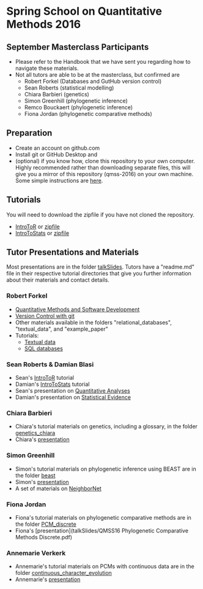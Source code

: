 # Spring School on Quantitative Methods 2016


## September Masterclass Participants

- Please refer to the Handbook that we have sent you regarding how to navigate these materials.  
- Not all tutors are able to be at the masterclass, but confirmed are  
  - Robert Forkel (Databases and GutHub version control)  
  - Sean Roberts (statistical modelling)  
  - Chiara Barbieri (genetics)  
  - Simon Greenhill (phylogenetic inference)  
  - Remco Bouckaert (phylogenetic inference)  
  - Fiona Jordan (phylogenetic comparative methods)
  
## Preparation

- Create an account on github.com
- Install git or GitHub Desktop and
- (optional) if you know how, clone this repository to your own computer. Highly recommended rather than downloading separate files, this will give you a mirror of this repository (qmss-2016) on your own machine. Some simple instructions are [here](https://help.github.com/articles/cloning-a-repository/). 

## Tutorials  
You will need to download the zipfile if you have not cloned the repository. 

- [IntroToR](IntroToR/) or [zipfile](IntroToR/QMSS_IntroToR.zip)
- [IntroToStats](IntroToStats/) or [zipfile](IntroToStats/QMSS_IntroToStats.zip)
 
## Tutor Presentations and Materials  
Most presentations are in the folder [talkSlides](talkSlides/). Tutors have a "readme.md" file in their respective tutorial directories that give you further information about their materials and contact details.

### Robert Forkel
- [Quantitative Methods and Software Development](talkSlides/quantitative-methods-and-sw-dev.pdf)
- [Version Control with git](talkSlides/version-control-with-git.pdf)
- Other materials available in the folders "relational_databases", "textual_data", and "example_paper"  
- Tutorials:
  - [Textual data](textual_data/README.md)  
  - [SQL databases](relational_databases/README.md)  

### Sean Roberts & Damian Blasi
- Sean's [IntroToR](IntroToR/) tutorial
- Damian's [IntroToStats](IntroToStats/) tutorial  
- Sean's presentation on [Quantitative Analyses](talkSlides/QMSS_Roberts.pdf)  
- Damian's presentation on [Statistical Evidence](talkSlides/blasi.pdf)  

### Chiara Barbieri
- Chiara's tutorial materials on genetics, including a glossary, in the folder [genetics_chiara](genetics_chiara)  
- Chiara's [presentation](talkSlides/QMSS_Barbieri_2016.pdf)  
 
### Simon Greenhill
- Simon's tutorial materials on phylogenetic inference using BEAST are in the folder [beast](beast)  
- Simon's [presentation](beast/Lecture.pdf)  
- A set of materials on [NeighborNet](neighbornet)
  
### Fiona Jordan
- Fiona's tutorial materials on phylogenetic comparative methods are in the folder [PCM_discrete](PCM_discrete)  
- Fiona's [presentation](talkSlides/QMSS16 Phylogenetic Comparative Methods Discrete.pdf)  
 
### Annemarie Verkerk
- Annemarie's tutorial materials on PCMs with continuous data are in the folder [continuous_character_evolution](continuous_character_evolution)  
- Annemarie's [presentation](continuous_character_evolution/Continuous_2.pdf)  
 


